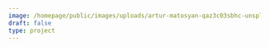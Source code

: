```yaml
---
image: /homepage/public/images/uploads/artur-matosyan-qaz3c03sbhc-unsplash.jpg
draft: false
type: project
---
```

